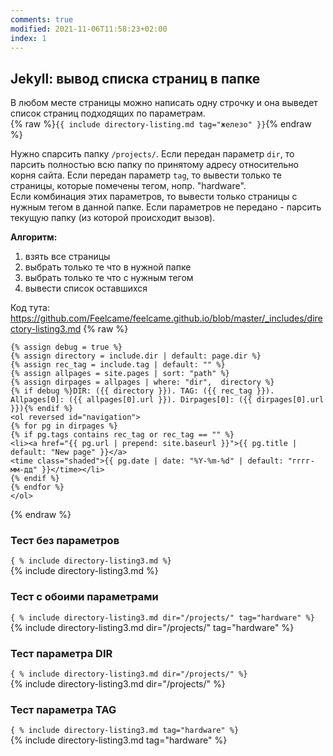 ```yaml
---
comments: true
modified: 2021-11-06T11:58:23+02:00
index: 1
---
```


## Jekyll: вывод списка страниц в папке 
В любом месте страницы можно написать одну строчку и она выведет список страниц подходящих по параметрам.  
{% raw %}```{{ include directory-listing.md tag="железо" }}```{% endraw %}

Нужно спарсить папку ```/projects/```.
Если передан параметр ```dir```, то парсить полностью всю папку по принятому адресу относительно корня сайта.
Если передан параметр ```tag```, то вывести только те страницы, которые помечены тегом, нопр. "hardware".  
Если комбинация этих параметров, то вывести только страницы с нужным тегом в  данной папке.
Если параметров не передано - парсить текущую папку (из которой происходит вызов).

**Алгоритм:**
1. взять все страницы
2. выбрать только те что в нужной папке
3. выбрать только те что с нужным тегом
4. вывести список оставшихся

Код тута: <https://github.com/Feelcame/feelcame.github.io/blob/master/_includes/directory-listing3.md>
{% raw %}
```
{% assign debug = true %}
{% assign directory = include.dir | default: page.dir %}
{% assign rec_tag = include.tag | default: "" %}
{% assign allpages = site.pages | sort: "path" %}
{% assign dirpages = allpages | where: "dir",  directory %}
{% if debug %}DIR: ({{ directory }}). TAG: ({{ rec_tag }}). Allpages[0]: ({{ allpages[0].url }}). Dirpages[0]: ({{ dirpages[0].url }}){% endif %}
<ol reversed id="navigation">
{% for pg in dirpages %}
{% if pg.tags contains rec_tag or rec_tag == "" %}
<li><a href="{{ pg.url | prepend: site.baseurl }}">{{ pg.title | default: "New page" }}</a> 
<time class="shaded">{{ pg.date | date: "%Y-%m-%d" | default: "гггг-мм-дд" }}</time></li>
{% endif %}
{% endfor %}
</ol>
```
{% endraw %}

### Тест без параметров
```{ % include directory-listing3.md %}```  
{% include directory-listing3.md %}

### Тест с обоими параметрами
```{ % include directory-listing3.md dir="/projects/" tag="hardware" %}```  
{% include directory-listing3.md dir="/projects/" tag="hardware" %}

### Тест параметра DIR
```{ % include directory-listing3.md dir="/projects/" %}```  
{% include directory-listing3.md dir="/projects/" %}

### Тест параметра TAG
```{ % include directory-listing3.md tag="hardware" %}```  
{% include directory-listing3.md tag="hardware" %}

